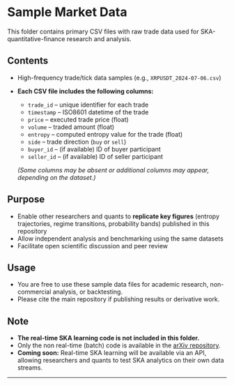 # Sample Market Data

This folder contains primary CSV files with raw trade data used for SKA-quantitative-finance research and analysis.

## Contents

- High-frequency trade/tick data samples (e.g., `XRPUSDT_2024-07-06.csv`)
- **Each CSV file includes the following columns:**
  - `trade_id` – unique identifier for each trade
  - `timestamp` – ISO8601 datetime of the trade
  - `price` – executed trade price (float)
  - `volume` – traded amount (float)
  - `entropy` – computed entropy value for the trade (float)
  - `side` – trade direction (`buy` or `sell`)
  - `buyer_id` – (if available) ID of buyer participant
  - `seller_id` – (if available) ID of seller participant

  *(Some columns may be absent or additional columns may appear, depending on the dataset.)*

## Purpose

- Enable other researchers and quants to **replicate key figures** (entropy trajectories, regime transitions, probability bands) published in this repository
- Allow independent analysis and benchmarking using the same datasets
- Facilitate open scientific discussion and peer review

## Usage

- You are free to use these sample data files for academic research, non-commercial analysis, or backtesting.
- Please cite the main repository if publishing results or derivative work.

## Note

- **The real-time SKA learning code is not included in this folder.**
- Only the non real-time (batch) code is available in the [arXiv repository](https://github.com/quantiota/Arxiv).
- **Coming soon:** Real-time SKA learning will be available via an API, allowing researchers and quants to test SKA analytics on their own data streams.

---
